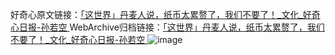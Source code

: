 好奇心原文链接：[「这世界」丹麦人说，纸币太累赘了，我们不要了！_文化_好奇心日报-孙若空 ](https://www.qdaily.com/articles/9974.html)
WebArchive归档链接：[「这世界」丹麦人说，纸币太累赘了，我们不要了！_文化_好奇心日报-孙若空 ](http://web.archive.org/web/20170531082509/http://www.qdaily.com:80/articles/9974.html)
![image](http://ww3.sinaimg.cn/large/007d5XDply1g3vhfc63gdj30u02yr1kx)